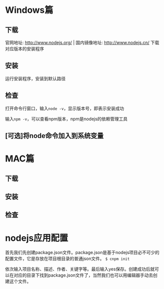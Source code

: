Windows篇
========
## 下载
官网地址: http://www.nodejs.org/ | 国内镜像地址: http://www.nodejs.cn/ 下载对应版本的安装程序

## 安装
运行安装程序，安装到默认路径

## 检查
打开命令行窗口，输入`node -v`，显示版本号，即表示安装成功

输入`npm -v`，可以查看npm版本，npm是nodejs的依赖管理工具

## [可选]将node命令加入到系统变量

MAC篇
====
## 下载

## 安装

## 检查

nodejs应用配置
============
首先我们先创建package.json文件。package.json是基于nodejs项目必不可少的配置文件，它是存放在项目根目录的普通json文件。
`$ cnpm init`

依次输入项目名称、描述、作者、关键字等。最后输入yes保存。创建成功后就可以在对应的目录下找到package.json文件了，当然我们也可以用编辑器手动去创建这个文件。